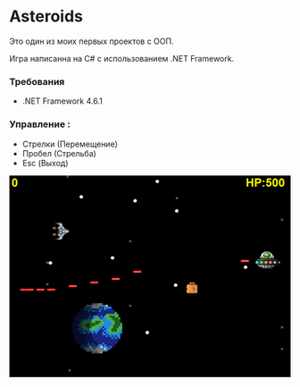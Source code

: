 # Asteroids

Это один из моих первых проектов с ООП.

Игра написанна на C# с использованием .NET Framework.

### Требования

* .NET Framework 4.6.1

### Управление :
* Стрелки (Перемещение)
* Пробел (Стрельба)
* Esc (Выход)

![Asteroids](https://github.com/Zera57/Asteroids/raw/master/Illustrations/Asteroids.png)
